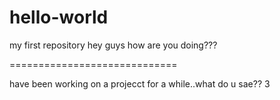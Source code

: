 # hello-world
my first repository
hey guys how are you doing???

=============================


have been working on a projecct for a while..what do u sae??
3
